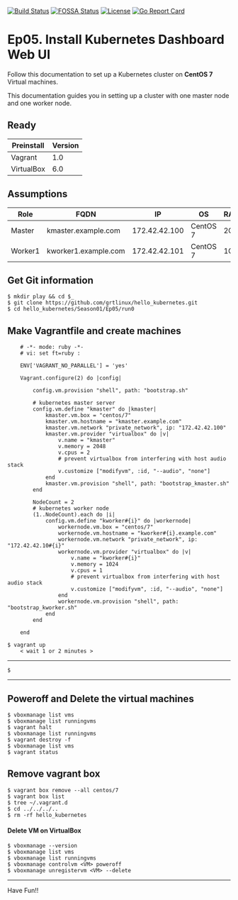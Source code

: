 [![Build Status](https://travis-ci.org/nginxinc/kubernetes-ingress.svg?branch=master)](https://travis-ci.org/nginxinc/kubernetes-ingress)  [![FOSSA Status](https://app.fossa.io/api/projects/custom%2B1062%2Fgithub.com%2Fnginxinc%2Fkubernetes-ingress.svg?type=shield)](https://app.fossa.io/projects/custom%2B1062%2Fgithub.com%2Fnginxinc%2Fkubernetes-ingress?ref=badge_shield)  [![License](https://img.shields.io/badge/License-Apache%202.0-blue.svg)](https://opensource.org/licenses/Apache-2.0)  [![Go Report Card](https://goreportcard.com/badge/github.com/nginxinc/kubernetes-ingress)](https://goreportcard.com/report/github.com/nginxinc/kubernetes-ingress)

# Ep05. Install Kubernetes Dashboard Web UI
Follow this documentation to set up a Kubernetes cluster on __CentOS 7__ Virtual machines.

This documentation guides you in setting up a cluster with one master node and one worker node.

## Ready
|Preinstall|Version|
|----|----|
|Vagrant|1.0|
|VirtualBox|6.0|



## Assumptions
|Role|FQDN|IP|OS|RAM|CPU|
|----|----|----|----|----|----|
|Master|kmaster.example.com|172.42.42.100|CentOS 7|2G|2|
|Worker1|kworker1.example.com|172.42.42.101|CentOS 7|1G|1|

## Get Git information
```
$ mkdir play && cd $_
$ git clone https://github.com/grtlinux/hello_kubernetes.git
$ cd hello_kubernetes/Season01/Ep05/run0
```

## Make Vagrantfile and create machines

```
    # -*- mode: ruby -*-
    # vi: set ft=ruby :

    ENV['VAGRANT_NO_PARALLEL'] = 'yes'

    Vagrant.configure(2) do |config|

        config.vm.provision "shell", path: "bootstrap.sh"

        # kubernetes master server
        config.vm.define "kmaster" do |kmaster|
            kmaster.vm.box = "centos/7"
            kmaster.vm.hostname = "kmaster.example.com"
            kmaster.vm.network "private_network", ip: "172.42.42.100"
            kmaster.vm.provider "virtualbox" do |v|
                v.name = "kmaster"
                v.memory = 2048
                v.cpus = 2
                # prevent virtualbox from interfering with host audio stack
                v.customize ["modifyvm", :id, "--audio", "none"]
            end
            kmaster.vm.provision "shell", path: "bootstrap_kmaster.sh"
        end

        NodeCount = 2
        # kubernetes worker node
        (1..NodeCount).each do |i|
            config.vm.define "kworker#{i}" do |workernode|
                workernode.vm.box = "centos/7"
                workernode.vm.hostname = "kworker#{i}.example.com"
                workernode.vm.network "private_network", ip: "172.42.42.10#{i}"
                workernode.vm.provider "virtualbox" do |v|
                    v.name = "kworker#{i}"
                    v.memory = 1024
                    v.cpus = 1
                    # prevent virtualbox from interfering with host audio stack
                    v.customize ["modifyvm", :id, "--audio", "none"]
                end
                workernode.vm.provision "shell", path: "bootstrap_kworker.sh"
            end
        end

    end
```

```
$ vagrant up
    < wait 1 or 2 minutes >
```

---

```
$
```






















---

## Poweroff and Delete the virtual machines

```
$ vboxmanage list vms
$ vboxmanage list runningvms
$ vagrant halt
$ vboxmanage list runningvms
$ vagrant destroy -f
$ vboxmanage list vms
$ vagrant status
```

## Remove vagrant box

```
$ vagrant box remove --all centos/7
$ vagrant box list
$ tree ~/.vagrant.d
$ cd ../../../..
$ rm -rf hello_kubernetes
```

#### Delete VM on VirtualBox

```
$ vboxmanage --version
$ vboxmanage list vms
$ vboxmanage list runningvms
$ vboxmanage controlvm <VM> poweroff
$ vboxmanage unregistervm <VM> --delete
```




---

Have Fun!!
